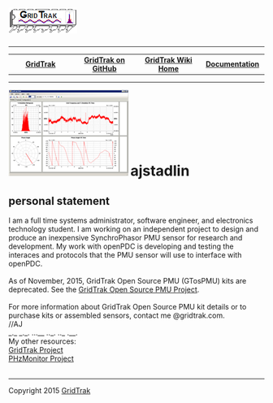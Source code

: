 <html>
<head>
</head>
<body>
<!--HtmlToGmd.Body-->
<div id="NavigationMenu">
<h1><a href="https://github.com/ajstadlin/GridTrak/blob/master/Documentation/wiki/GridTrak_Home.md">
<img src="https://github.com/ajstadlin/GridTrak/blob/master/Documentation/wiki/GridTrak_Logo.png" alt="Open Source SynchroPhasor PMU" /></a></h1>
<hr />
<table style="width: 100%; border-collapse: collapse; border: 0px solid gray;">
<tr>
<td style="width: 25%; text-align:center;"><b><a href="http://www.gridtrak.com">GridTrak</a></b></td>
<td style="width: 25%; text-align:center;"><b><a href="https://github.com/ajstadlin/GridTrak">GridTrak on GitHub</a></b></td>
<td style="width: 25%; text-align:center;"><b><a href="https://github.com/ajstadlin/GridTrak/blob/master/Documentation/wiki/GridTrak_Home.md">GridTrak Wiki Home</a></b></td>
<td style="width: 25%; text-align:center;"><b><a href="https://github.com/ajstadlin/GridTrak/blob/master/Documentation/wiki/GridTrak_Documentation_Home.md">Documentation</a></b></td>
</tr>
</table>
</div>
<hr />
<!--/HtmlToGmd.Body-->
<!-- User avatar -->
<img src="https://github.com/ajstadlin/GridTrak/blob/master/Documentation/wiki/Contributors/ajstadlin.png" alt="ajstadlin" />
<h1 class="user_name" style="display: inline">ajstadlin</h1>
<h2>personal statement</h2>
<div class="WikiContent" id="WikiContentDiv">
<div class="wikidoc">I am a full time systems administrator, software engineer, and electronics technology student.  I am working on an independent project to design and produce an inexpensive SynchroPhasor PMU sensor for research and development.  My work with openPDC is developing and testing the interaces and protocols that the PMU sensor will use to interface with openPDC.<br /><br />As of November, 2015, GridTrak Open Source PMU (GTosPMU) kits are deprecated.  See the <a href="https://github.com/ajstadlin/GridTrak/blob/master/Documentation/wiki/GridTrak_Open_Source_PMU_-GTosPMU-.md" rel="nofollow">GridTrak Open Source PMU Project</a>.  <br /><br />For more information about GridTrak Open Source PMU kit details or to purchase kits or assembled sensors, contact me @gridtrak.com.<br />//AJ</br>
_._ _._. ...__ .._. .._ .__. <br />My other resources:<br /><a href="http://wiki.gridtrak.com/wiki/index.php/GridTrak" rel="nofollow">GridTrak Project</a><br /><a href="http://www.gridtrak.com" rel="nofollow">PHzMonitor Project</a><br /><br /></div><div class="ClearBoth"></div> 
</div>

<!--HtmlToGmd.Foot-->
<div id="copyright">
<hr />
Copyright 2015 <a href="http://www.gridtrak.com">GridTrak</a>
</div>
<!--/HtmlToGmd.Foot-->

</body>
</html>

